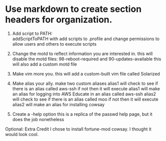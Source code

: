 # Use markdown to create section headers for organization.

1. Add script to PATH:  
addScriptToPATH with add scripts to .profile and change permissions to allow users and others to execute scripts  

2. Change the motd to reflect information you are interested in.
this will disable the motd files: 98-reboot-required and 90-updates-available this will also add a custom motd file

3. Make vim more you.
this will add a custom-built vim file called Solarized

4. Make alias your ally.
make two custom aliases
alias1 will check to see if there is an alias called aws-ssh if not then it will execute
alias1 will make an alias for logging into AWS Educate in an alias called aws-ssh
alias2 will check to see if there is an alias called moo if not then it will execute
alias2 will make an alias for installing cowsay

5. Create a -help option
this is a replica of the passwd help page, but it does the job nonetheless

Optional: Extra Credit
I chose to install fortune-mod cowsay. I thought it would look cool.
